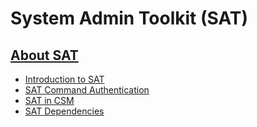 # System Admin Toolkit (SAT)

## [About SAT](about_sat/README.md)

- [Introduction to SAT](about_sat/Introduction_to_SAT.md)
- [SAT Command Authentication](about_sat/SAT_Command_Authentication.md)
- [SAT in CSM](about_sat/SAT_in_CSM.md)
- [SAT Dependencies](about_sat/SAT_Dependencies.md)

